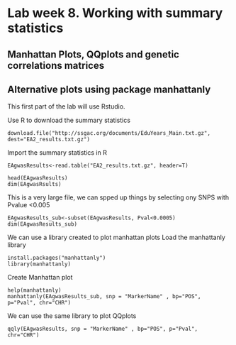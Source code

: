 # Lab week 8. Working with summary statistics

## Manhattan Plots, QQplots and genetic correlations  matrices
## Alternative plots using package manhattanly

This first part of the lab will use Rstudio. 

Use R to download the summary statistics
```
download.file("http://ssgac.org/documents/EduYears_Main.txt.gz", dest="EA2_results.txt.gz")
```


 Import the summary statistics in R
```
EAgwasResults<-read.table("EA2_results.txt.gz", header=T)

head(EAgwasResults)
dim(EAgwasRsults)
```

This is a very large file, we can spped up things by selecting ony SNPS with Pvalue <0.005
```
EAgwasResults_sub<-subset(EAgwasResults, Pval<0.0005)
dim(EAgwasResults_sub)

```



We can use a library created to plot manhattan plots
Load the manhattanly library
```
install.packages("manhattanly")
library(manhattanly)
```

Create Manhattan plot 
```
help(manhattanly)
manhattanly(EAgwasResults_sub, snp = "MarkerName" , bp="POS", p="Pval", chr="CHR")
```



We can use the same library to plot QQplots
```
qqly(EAgwasResults, snp = "MarkerName" , bp="POS", p="Pval", chr="CHR")

```


